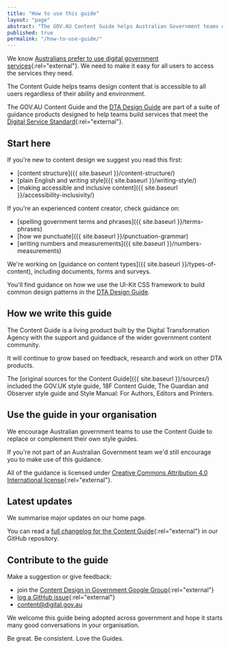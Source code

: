 ```yaml
---
title: "How to use this guide"
layout: "page"
abstract: "The GOV.AU Content Guide helps Australian Government teams design simple, clear and fast content."
published: true
permalink: "/how-to-use-guide/"
---
```


We know [Australians prefer to use digital government services](https://www.dta.gov.au/blog/how-do-australians-really-feel-about-digital-government-services/){:rel="external"}. We need to make it easy for all users to access the services they need.

The Content Guide helps teams design content that is accessible to all users regardless of their ability and environment.

The GOV.AU Content Guide and the [DTA Design Guide](http://guides.service.gov.au/design-guide) are part of a suite of guidance products designed to help teams build services that meet the [Digital Service Standard](https://www.dta.gov.au/standard/){:rel="external"}.

## Start here

If you're new to content design we suggest you read this first:

- [content structure]({{ site.baseurl }}/content-structure/)
- [plain English and writing style]({{ site.baseurl }}/writing-style/)
- [making accessible and inclusive content]({{ site.baseurl }}/accessibility-inclusivity/)

If you're an experienced content creator, check guidance on:

- [spelling government terms and phrases]({{ site.baseurl }}/terms-phrases)
- [how we punctuate]({{ site.baseurl }}/punctuation-grammar)
- [writing numbers and measurements]({{ site.baseurl }}/numbers-measurements)

We're working on [guidance on content types]({{ site.baseurl }}/types-of-content), including documents, forms and surveys.

You'll find guidance on how we use the UI-Kit CSS framework to build common design patterns in the [DTA Design Guide](http://guides.service.gov.au/design-guide/).

## How we write this guide

The Content Guide is a living product built by the Digital Transformation Agency with the support and guidance of the wider government content community.

It  will continue to grow based on feedback, research and work on other DTA products.

The [original sources for the Content Guide]({{ site.baseurl }}/sources/) included the GOV.UK style guide, 18F Content Guide, The Guardian and Observer style guide and Style Manual: For Authors, Editors and Printers.

## Use the guide in your organisation

We encourage Australian government teams to use the Content Guide to replace or complement their own style guides.

If you're not part of an Australian Government team we'd still encourage you to make use of this guidance.

All of the guidance is licensed under [Creative Commons Attribution 4.0 International license](https://github.com/govau/content-guide/blob/master/LICENSE.md){:rel="external"}.

## Latest updates

We summarise major updates on our home page.

You can read a [full changelog for the Content Guide](https://github.com/govau/content-guide/blob/master/CHANGELOG.md){:rel="external"} in our GitHub repository.

## Contribute to the guide

Make a suggestion or give feedback:
- join the [Content Design in Government Google Group](https://groups.google.com/a/digital.gov.au/forum/#!forum/content-design-in-government){:rel="external"}
- [log a GitHub issue](https://github.com/govau/content-guide/issues/new){:rel="external"}
- <a href="mailto:content@digital.gov.au">content@digital.gov.au</a>

We welcome this guide being adopted across government and hope it starts many good conversations in your organisation.

Be great. Be consistent. Love the Guides.
